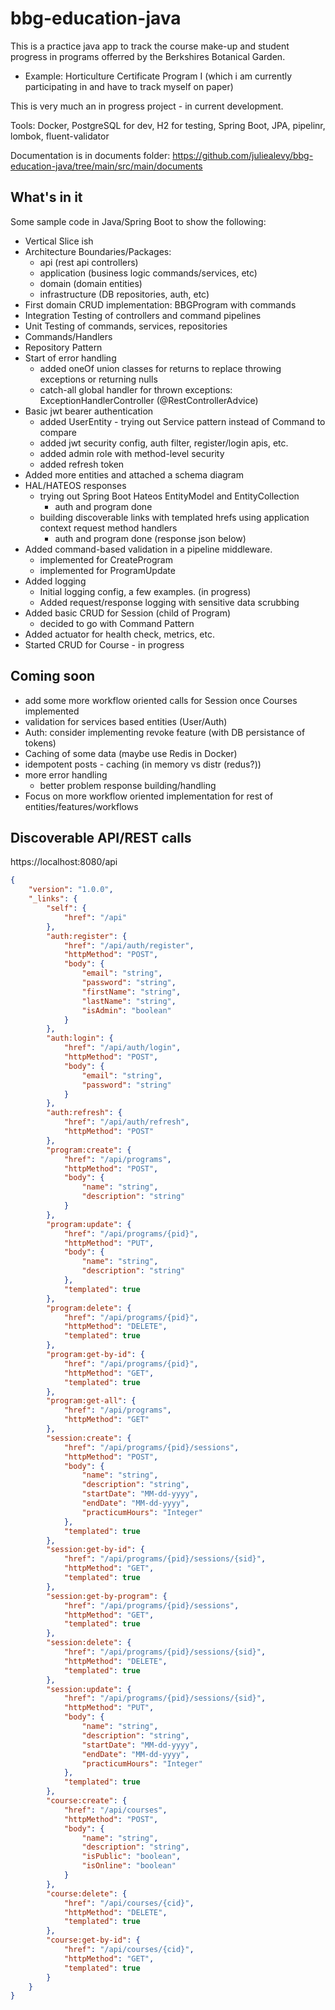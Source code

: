 # bbg-education-java
This is a practice java app to track the course make-up and student progress in programs offerred by the Berkshires Botanical Garden.
- Example:  Horticulture Certificate Program I  (which i am currently participating in and have to track myself on paper)

This is very much an in progress project - in current development.

Tools:  Docker, PostgreSQL for dev, H2 for testing, Spring Boot, JPA, pipelinr, lombok, fluent-validator

Documentation is in documents folder:  https://github.com/juliealevy/bbg-education-java/tree/main/src/main/documents

## What's in it
Some sample code in Java/Spring Boot to show the following:
- Vertical Slice ish
- Architecture Boundaries/Packages:
  - api (rest api controllers)
  - application (business logic commands/services, etc)
  - domain (domain entities)
  - infrastructure (DB repositories, auth, etc)
- First domain CRUD implementation:  BBGProgram with commands
- Integration Testing of controllers and command pipelines
- Unit Testing of commands, services, repositories
- Commands/Handlers
- Repository Pattern
- Start of error handling
  - added oneOf union classes for returns to replace throwing exceptions or returning nulls
  - catch-all global handler for thrown exceptions: ExceptionHandlerController (@RestControllerAdvice)
- Basic jwt bearer authentication 
  -   added UserEntity - trying out Service pattern instead of Command to compare
  -   added jwt security config, auth filter, register/login apis, etc.
  -   added admin role with method-level security
  -   added refresh token
- Added more entities and attached a schema diagram  
- HAL/HATEOS responses 
  - trying out Spring Boot Hateos EntityModel and EntityCollection
    - auth and program done
  - building discoverable links with templated hrefs using application context request method handlers
    - auth and program done (response json below)
- Added command-based validation in a pipeline middleware.
  -   implemented for CreateProgram
  -   implemented for ProgramUpdate  
- Added logging
  - Initial logging config, a few examples.  (in progress) 
  - Added request/response logging with sensitive data scrubbing
- Added basic CRUD for Session (child of Program)  
  -   decided to go with Command Pattern
- Added actuator for health check, metrics, etc.
- Started CRUD for Course - in progress
    

## Coming soon
- add some more workflow oriented calls for Session once Courses implemented
- validation for services based entities (User/Auth)
- Auth: consider implementing revoke feature (with DB persistance of tokens)
- Caching of some data (maybe use Redis in Docker)
- idempotent posts - caching (in memory vs distr (redus?))
- more error handling
  - better problem response building/handling
- Focus on more workflow oriented implementation for rest of entities/features/workflows  
  
## Discoverable API/REST calls

https://localhost:8080/api

```json
{
    "version": "1.0.0",
    "_links": {
        "self": {
            "href": "/api"
        },
        "auth:register": {
            "href": "/api/auth/register",
            "httpMethod": "POST",
            "body": {
                "email": "string",
                "password": "string",
                "firstName": "string",
                "lastName": "string",
                "isAdmin": "boolean"
            }
        },
        "auth:login": {
            "href": "/api/auth/login",
            "httpMethod": "POST",
            "body": {
                "email": "string",
                "password": "string"
            }
        },
        "auth:refresh": {
            "href": "/api/auth/refresh",
            "httpMethod": "POST"
        },
        "program:create": {
            "href": "/api/programs",
            "httpMethod": "POST",
            "body": {
                "name": "string",
                "description": "string"
            }
        },
        "program:update": {
            "href": "/api/programs/{pid}",
            "httpMethod": "PUT",
            "body": {
                "name": "string",
                "description": "string"
            },
            "templated": true
        },
        "program:delete": {
            "href": "/api/programs/{pid}",
            "httpMethod": "DELETE",
            "templated": true
        },
        "program:get-by-id": {
            "href": "/api/programs/{pid}",
            "httpMethod": "GET",
            "templated": true
        },
        "program:get-all": {
            "href": "/api/programs",
            "httpMethod": "GET"
        },
        "session:create": {
            "href": "/api/programs/{pid}/sessions",
            "httpMethod": "POST",
            "body": {
                "name": "string",
                "description": "string",
                "startDate": "MM-dd-yyyy",
                "endDate": "MM-dd-yyyy",
                "practicumHours": "Integer"
            },
            "templated": true
        },
        "session:get-by-id": {
            "href": "/api/programs/{pid}/sessions/{sid}",
            "httpMethod": "GET",
            "templated": true
        },
        "session:get-by-program": {
            "href": "/api/programs/{pid}/sessions",
            "httpMethod": "GET",
            "templated": true
        },
        "session:delete": {
            "href": "/api/programs/{pid}/sessions/{sid}",
            "httpMethod": "DELETE",
            "templated": true
        },
        "session:update": {
            "href": "/api/programs/{pid}/sessions/{sid}",
            "httpMethod": "PUT",
            "body": {
                "name": "string",
                "description": "string",
                "startDate": "MM-dd-yyyy",
                "endDate": "MM-dd-yyyy",
                "practicumHours": "Integer"
            },
            "templated": true
        },
        "course:create": {
            "href": "/api/courses",
            "httpMethod": "POST",
            "body": {
                "name": "string",
                "description": "string",
                "isPublic": "boolean",
                "isOnline": "boolean"
            }
        },
        "course:delete": {
            "href": "/api/courses/{cid}",
            "httpMethod": "DELETE",
            "templated": true
        },
        "course:get-by-id": {
            "href": "/api/courses/{cid}",
            "httpMethod": "GET",
            "templated": true
        }
    }
}
```
